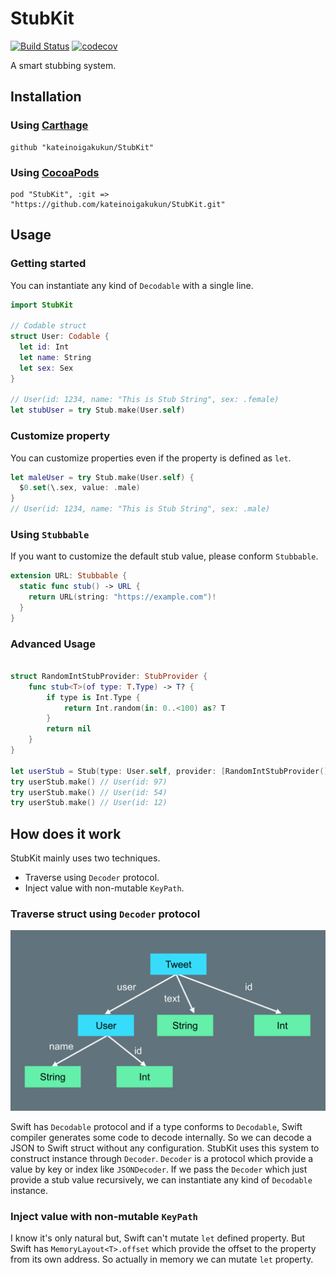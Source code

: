 # StubKit

[![Build Status](https://travis-ci.com/kateinoigakukun/StubKit.svg?token=WvLpRvqJbpyazdGFXQCC&branch=master)](https://travis-ci.com/kateinoigakukun/StubKit) [![codecov](https://codecov.io/gh/kateinoigakukun/StubKit/branch/master/graph/badge.svg?token=WqSnBYoNJq)](https://codecov.io/gh/kateinoigakukun/StubKit)

A smart stubbing system.

## Installation

### Using [Carthage](https://github.com/Carthage/Carthage)

```
github "kateinoigakukun/StubKit"
```

### Using [CocoaPods](https://cocoapods.org/)

```
pod "StubKit", :git => "https://github.com/kateinoigakukun/StubKit.git"
```

## Usage

### Getting started

You can instantiate any kind of `Decodable` with a single line.

```swift
import StubKit

// Codable struct
struct User: Codable {
  let id: Int
  let name: String
  let sex: Sex
}

// User(id: 1234, name: "This is Stub String", sex: .female)
let stubUser = try Stub.make(User.self)
```

### Customize property

You can customize properties even if the property is defined as `let`.
```swift
let maleUser = try Stub.make(User.self) {
  $0.set(\.sex, value: .male)
}
// User(id: 1234, name: "This is Stub String", sex: .male)
```

### Using `Stubbable`

If you want to customize the default stub value, please conform `Stubbable`.
```swift
extension URL: Stubbable {
  static func stub() -> URL {
    return URL(string: "https://example.com")!
  }
}
```

### Advanced Usage

```swift

struct RandomIntStubProvider: StubProvider {
    func stub<T>(of type: T.Type) -> T? {
        if type is Int.Type {
            return Int.random(in: 0..<100) as? T
        }
        return nil
    }
}

let userStub = Stub(type: User.self, provider: [RandomIntStubProvider()])
try userStub.make() // User(id: 97)
try userStub.make() // User(id: 54)
try userStub.make() // User(id: 12)
```


## How does it work

StubKit mainly uses two techniques.
- Traverse using `Decoder` protocol.
- Inject value with non-mutable `KeyPath`.

### Traverse struct using `Decoder` protocol
![](./resources/tree.png)

Swift has `Decodable` protocol and if a type conforms to `Decodable`, Swift compiler generates some code to decode internally. So we can decode a JSON to Swift struct without any configuration. StubKit uses this system to construct instance through `Decoder`. `Decoder` is a protocol which provide a value by key or index like `JSONDecoder`. If we pass the `Decoder` which just provide a stub value recursively, we can instantiate any kind of `Decodable` instance.


### Inject value with non-mutable `KeyPath`

I know it's only natural but, Swift can't mutate `let` defined property. But Swift has `MemoryLayout<T>.offset` which provide the offset to the property from its own address. So actually in memory we can mutate `let` property.
